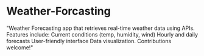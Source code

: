 # Weather-Forcasting
"Weather Forecasting app that retrieves real-time weather data using APIs. Features include:  Current conditions (temp, humidity, wind) Hourly and daily forecasts User-friendly interface Data visualization.       Contributions welcome!"
